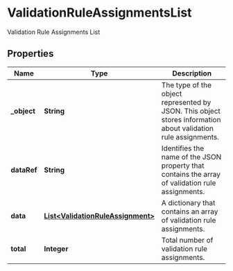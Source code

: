 

# ValidationRuleAssignmentsList

Validation Rule Assignments List

## Properties

| Name | Type | Description |
|------------ | ------------- | ------------- |
|**_object** | **String** | The type of the object represented by JSON. This object stores information about validation rule assignments. |
|**dataRef** | **String** | Identifies the name of the JSON property that contains the array of validation rule assignments. |
|**data** | [**List&lt;ValidationRuleAssignment&gt;**](ValidationRuleAssignment.md) | A dictionary that contains an array of validation rule assignments. |
|**total** | **Integer** | Total number of validation rule assignments. |



